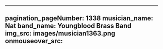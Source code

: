 ------
pagination_pageNumber: 1338
musician_name: Nat
band_name: Youngblood Brass Band
img_src: images/musician1363.png
onmouseover_src: 
------